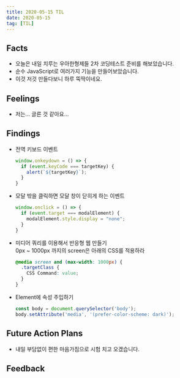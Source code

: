 ```yaml
---
title: 2020-05-15 TIL
date: 2020-05-15
tag: [TIL]
---
```


## Facts

- 오늘은 내일 치루는 우아한형제들 2차 코딩테스트 준비를 해보았습니다.
- 순수 JavaScript로 여러가지 기능을 만들어보았습니다.
- 이것 저것 만들다보니 하루 뚝딱이네요.

## Feelings

- 저는... 글른 것 같아요...

## Findings

- 전역 키보드 이벤트
  
  ```javascript
  window.onkeydown = () => {
    if (event.keyCode === targetKey) {
      alert(`${targetKey}`);
    }
  }
  ```

- 모달 밖을 클릭하면 모달 창이 닫히게 하는 이벤트

  ```javascript
  window.onclick = () => {
    if (event.target === modalElement) {
      modalElement.style.display = "none";
    }
  }
  ```

- 미디어 쿼리를 이용해서 반응형 웹 만들기  
  0px ~ 1000px 까지의 screen은 아래의 CSS를 적용하라

  ```css
  @media screen and (max-width: 1000px) {
    .targetClass {
      CSS Command: value;
    }
  }
  ```

- Element에 속성 주입하기

  ```javascript
  const body = document.querySelector('body');
  body.setAttribute('media', '(prefer-color-scheme: dark)');
  ```

## Future Action Plans

- 내일 부담없이 편한 마음가짐으로 시험 치고 오겠습니다.

## Feedback
